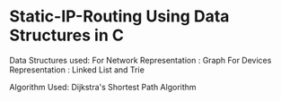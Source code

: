 # Static-IP-Routing Using Data Structures in C

Data Structures used:
For Network Representation : Graph
For Devices Representation : Linked List and Trie

Algorithm Used:
Dijkstra's Shortest Path Algorithm
